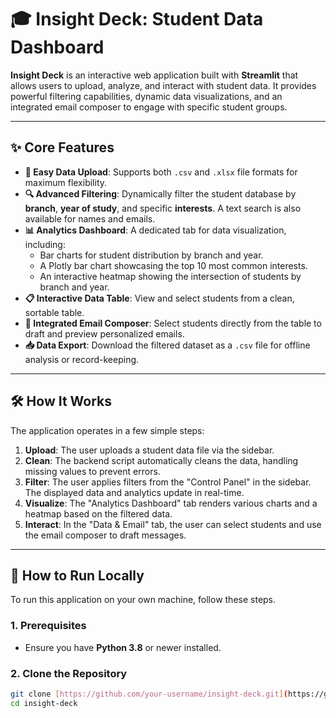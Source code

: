 # 🎓 Insight Deck: Student Data Dashboard

**Insight Deck** is an interactive web application built with **Streamlit** that allows users to upload, analyze, and interact with student data. It provides powerful filtering capabilities, dynamic data visualizations, and an integrated email composer to engage with specific student groups.



---
## ✨ Core Features

- **📂 Easy Data Upload**: Supports both `.csv` and `.xlsx` file formats for maximum flexibility.
- **🔍 Advanced Filtering**: Dynamically filter the student database by **branch**, **year of study**, and specific **interests**. A text search is also available for names and emails.
- **📊 Analytics Dashboard**: A dedicated tab for data visualization, including:
  - Bar charts for student distribution by branch and year.
  - A Plotly bar chart showcasing the top 10 most common interests.
  - An interactive heatmap showing the intersection of students by branch and year.
- **📋 Interactive Data Table**: View and select students from a clean, sortable table.
- **📩 Integrated Email Composer**: Select students directly from the table to draft and preview personalized emails.
- **📥 Data Export**: Download the filtered dataset as a `.csv` file for offline analysis or record-keeping.

---
## 🛠️ How It Works

The application operates in a few simple steps:
1.  **Upload**: The user uploads a student data file via the sidebar.
2.  **Clean**: The backend script automatically cleans the data, handling missing values to prevent errors.
3.  **Filter**: The user applies filters from the "Control Panel" in the sidebar. The displayed data and analytics update in real-time.
4.  **Visualize**: The "Analytics Dashboard" tab renders various charts and a heatmap based on the filtered data.
5.  **Interact**: In the "Data & Email" tab, the user can select students and use the email composer to draft messages.

---
## 🚀 How to Run Locally

To run this application on your own machine, follow these steps.

### **1. Prerequisites**
- Ensure you have **Python 3.8** or newer installed.

### **2. Clone the Repository**
```bash
git clone [https://github.com/your-username/insight-deck.git](https://github.com/your-username/insight-deck.git)
cd insight-deck
